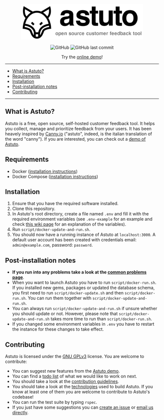 <p align="center"><img width="400" src="./images/logo-and-name.png" /></p>
<p align="center">
  <img alt="GitHub" src="https://img.shields.io/github/license/riggraz/astuto?color=black&style=for-the-badge">
  <img alt="GitHub last commit" src="https://img.shields.io/github/last-commit/riggraz/astuto?color=black&style=for-the-badge">
</p>
<p align="center">Try the <a href="http://116.203.226.196/">online demo</a>!</p>

---

- [What is Astuto?](#what-is-astuto)
- [Requirements](#requirements)
- [Installation](#installation)
- [Post-installation notes](#post-installation-notes)
- [Contributing](#contributing)

---

## What is Astuto?

Astuto is a free, open source, self-hosted customer feedback tool. It helps you collect, manage and prioritize feedback from your users.
It has been heavely inspired by [Canny.io](https://canny.io/) ("astuto", indeed, is the italian translation of the word "canny").
If you are interested, you can check out a [demo of Astuto](http://116.203.226.196/).

## Requirements

* Docker ([installation instructions](https://docs.docker.com/install/))
* Docker Compose ([installation instructions](https://docs.docker.com/compose/install/))

## Installation

1. Ensure that you have the required software installed.
2. Clone this repository.
3. In Astuto's root directory, create a file named `.env` and fill it with the required environment variables (see `.env-example` for an example and check [this wiki page](https://github.com/riggraz/astuto/wiki/Required-environment-variables) for an explanation of the variables).
4. Run `script/docker-update-and-run.sh`.
5. You should now have a running instance of Astuto at `localhost:3000`. A default user account has been created with credentials email: `admin@example.com`, password: `password`.

## Post-installation notes

* **If you run into any problems take a look at the [common problems page](https://github.com/riggraz/astuto/wiki/Common-problems)**.
* When you want to launch Astuto you have to run `script/docker-run.sh`. If you installed new gems, packages or updated the database schema, you first need to run `script/docker-update.sh` and then `script/docker-run.sh`. You can run them together with `script/docker-update-and-run.sh`.
* You can always run `script/docker-update-and-run.sh` if unsure whether you should update or not. However, please note that `script/docker-update-and-run.sh` takes more time to run than `script/docker-run.sh`.
* If you changed some environment variables in `.env` you have to restart the instance for these changes to take effect.

## Contributing

Astuto is licensed under the [GNU GPLv3](https://github.com/riggraz/astuto/blob/master/LICENSE) license. You are welcome to contribute:
* You can suggest new features from the [Astuto demo](http://116.203.226.196/).
* You can find a [todo list](https://github.com/riggraz/astuto/wiki/Improving-Astuto) of what we would like to work on next.
* You should take a look at the [contribution guidelines](https://github.com/riggraz/astuto/wiki/Contribution-Guidelines).
* You should take a look at the [technologies](https://github.com/riggraz/astuto/wiki/Technologies) used to build Astuto. If you know at least one of them you are welcome to contribute to Astuto's codebase!
* You can run the test suite by typing `rspec`.
* If you just have some suggestions you can [create an issue](https://github.com/riggraz/astuto/issues) or [email us directly](mailto:riccardo.graziosi97@gmail.com).
